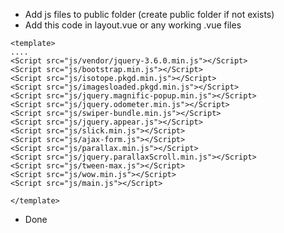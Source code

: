 - Add js files to public folder (create public folder if not exists)
- Add this code in layout.vue or any working .vue files
```vue
<template>
....
<Script src="js/vendor/jquery-3.6.0.min.js"></Script>
<Script src="js/bootstrap.min.js"></Script>
<Script src="js/isotope.pkgd.min.js"></Script>
<Script src="js/imagesloaded.pkgd.min.js"></Script>
<Script src="js/jquery.magnific-popup.min.js"></Script>
<Script src="js/jquery.odometer.min.js"></Script>
<Script src="js/swiper-bundle.min.js"></Script>
<Script src="js/jquery.appear.js"></Script>
<Script src="js/slick.min.js"></Script>
<Script src="js/ajax-form.js"></Script>
<Script src="js/parallax.min.js"></Script>
<Script src="js/jquery.parallaxScroll.min.js"></Script>
<Script src="js/tween-max.js"></Script>
<Script src="js/wow.min.js"></Script>
<Script src="js/main.js"></Script> 

</template>
```
- Done

